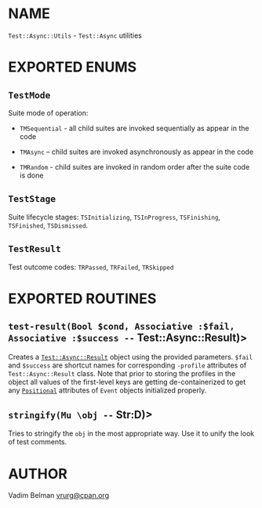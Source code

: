 NAME
====



`Test::Async::Utils` - `Test::Async` utilities

EXPORTED ENUMS
==============

`TestMode`
----------

Suite mode of operation:

  * `TMSequential` - all child suites are invoked sequentially as appear in the code

  * `TMAsync` – child suites are invoked asynchronously as appear in the code

  * `TMRandom` - child suites are invoked in random order after the suite code is done

`TestStage`
-----------

Suite lifecycle stages: `TSInitializing`, `TSInProgress`, `TSFinishing`, `TSFinished`, `TSDismissed`.

`TestResult`
------------

Test outcome codes: `TRPassed`, `TRFailed`, `TRSkipped`

EXPORTED ROUTINES
=================

`test-result(Bool $cond, Associative :$fail, Associative :$success --` Test::Async::Result)>
--------------------------------------------------------------------------------------------

Creates a [`Test::Async::Result`](https://github.com/vrurg/raku-Test-Async/blob/v0.0.8/docs/md/Test/Async/Result.md) object using the provided parameters. `$fail` and `$success` are shortcut names for corresponding `-profile` attributes of `Test::Async::Result` class. Note that prior to storing the profiles in the object all values of the first-level keys are getting de-containerized to get any [`Positional`](https://docs.raku.org/type/Positional) attributes of `Event` objects initialized properly.

`stringify(Mu \obj --` Str:D)>
------------------------------

Tries to stringify the `obj` in the most appropriate way. Use it to unify the look of test comments.

AUTHOR
======

Vadim Belman <vrurg@cpan.org>

